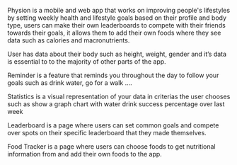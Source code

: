 Physion is a mobile and web app that works on improving people's lifestyles by setting weekly health and lifestyle goals based on their profile and body type, users can make their own leaderboards to compete with their friends towards their goals, it allows them to add their own foods where they see data such as calories and macronutrients.



User has data about their body such as height, weight, gender and it’s data is essential to to the majority of other parts of the app.


Reminder is a feature that reminds you throughout the day to follow your goals such as drink water, go for a walk ….


Statistics is a visual representation of your data in criterias the user chooses such as show a graph chart with water drink success percentage over last week



Leaderboard is a page where users can set common goals and compete over spots on their specific leaderboard that they made themselves.


Food Tracker is  a page where users can choose foods to get nutritional information from and add their own foods to the app.